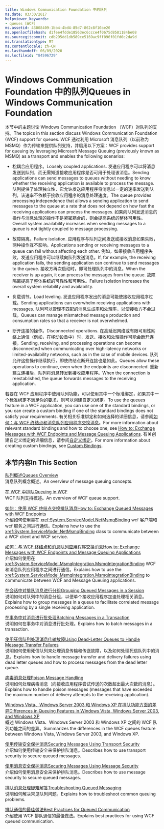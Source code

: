 ```yaml
---
title: Windows Communication Foundation 中的队列
ms.date: 03/30/2017
helpviewer_keywords:
- queues [WCF]
ms.assetid: 43008409-1bb4-4bd4-85d7-862c8f10ae20
ms.openlocfilehash: d1fee4fdde18563ec6ccce4f0675d8581184be08
ms.sourcegitcommit: cdb295dd1db589ce5169ac9ff096f01fd0c2da9d
ms.translationtype: MT
ms.contentlocale: zh-CN
ms.lasthandoff: 06/09/2020
ms.locfileid: "84596729"
---
```

# <a name="queues-in-windows-communication-foundation"></a><span data-ttu-id="1f116-102">Windows Communication Foundation 中的队列</span><span class="sxs-lookup"><span data-stu-id="1f116-102">Queues in Windows Communication Foundation</span></span>
<span data-ttu-id="1f116-103">本节中的主题讨论 Windows Communication Foundation （WCF）对队列的支持。</span><span class="sxs-lookup"><span data-stu-id="1f116-103">The topics in this section discuss Windows Communication Foundation (WCF) support for queues.</span></span> <span data-ttu-id="1f116-104">WCF 通过利用 Microsoft 消息队列（以前称为 MSMQ）作为传输来提供队列支持，并启用以下方案：</span><span class="sxs-lookup"><span data-stu-id="1f116-104">WCF provides support for queuing by leveraging Microsoft Message Queuing (previously known as MSMQ) as a transport and enables the following scenarios:</span></span>  
  
- <span data-ttu-id="1f116-105">松耦合应用程序。</span><span class="sxs-lookup"><span data-stu-id="1f116-105">Loosely coupled applications.</span></span> <span data-ttu-id="1f116-106">发送应用程序可以将消息发送到队列，而无需知道接收应用程序是否可用于处理该消息。</span><span class="sxs-lookup"><span data-stu-id="1f116-106">Sending applications can send messages to queues without needing to know whether the receiving application is available to process the message.</span></span> <span data-ttu-id="1f116-107">队列提供了处理独立性，它允许发送应用程序将消息以一定的速率发送到队列，该速率不依赖于接收应用程序的消息处理速度。</span><span class="sxs-lookup"><span data-stu-id="1f116-107">The queue provides processing independence that allows a sending application to send messages to the queue at a rate that does not depend on how fast the receiving applications can process the messages.</span></span> <span data-ttu-id="1f116-108">如果向队列发送消息的操作与消息处理的操作不是紧密耦合的，则会提高系统的整体可用性。</span><span class="sxs-lookup"><span data-stu-id="1f116-108">Overall system availability increases when sending messages to a queue is not tightly coupled to message processing.</span></span>  
  
- <span data-ttu-id="1f116-109">故障隔离。</span><span class="sxs-lookup"><span data-stu-id="1f116-109">Failure isolation.</span></span> <span data-ttu-id="1f116-110">应用程序与队列之间发送或接收消息如果失败，两种操作互不影响。</span><span class="sxs-lookup"><span data-stu-id="1f116-110">Applications sending or receiving messages to a queue can fail without affecting each other.</span></span> <span data-ttu-id="1f116-111">例如，如果接收应用程序失败，发送应用程序可以继续向队列发送消息。</span><span class="sxs-lookup"><span data-stu-id="1f116-111">If, for example, the receiving application fails, the sending application can continue to send messages to the queue.</span></span> <span data-ttu-id="1f116-112">接收方再次启动时，即可处理队列中的消息。</span><span class="sxs-lookup"><span data-stu-id="1f116-112">When the receiver is up again, it can process the messages from the queue.</span></span> <span data-ttu-id="1f116-113">故障隔离提高了整体系统的可靠性和可用性。</span><span class="sxs-lookup"><span data-stu-id="1f116-113">Failure isolation increases the overall system reliability and availability.</span></span>  
  
- <span data-ttu-id="1f116-114">负载调节。</span><span class="sxs-lookup"><span data-stu-id="1f116-114">Load leveling.</span></span> <span data-ttu-id="1f116-115">发送应用程序发出的消息可能使接收应用程序过载。</span><span class="sxs-lookup"><span data-stu-id="1f116-115">Sending applications can overwhelm receiving applications with messages.</span></span> <span data-ttu-id="1f116-116">队列可以管理不匹配的消息生成率和处理率，以使接收方不会过载。</span><span class="sxs-lookup"><span data-stu-id="1f116-116">Queues can manage mismatched message production and consumption rates so that a receiver is not overwhelmed.</span></span>  
  
- <span data-ttu-id="1f116-117">断开连接的操作。</span><span class="sxs-lookup"><span data-stu-id="1f116-117">Disconnected operations.</span></span> <span data-ttu-id="1f116-118">在高延迟网络或有限可用性网络上通信（例如，在移动设备中）时，发送、接收和处理操作可能会断开连接。</span><span class="sxs-lookup"><span data-stu-id="1f116-118">Sending, receiving, and processing operations can become disconnected when communicating over high-latency networks or limited-availability networks, such as in the case of mobile devices.</span></span> <span data-ttu-id="1f116-119">队列允许这些操作继续执行，即使终结点断开连接也是如此。</span><span class="sxs-lookup"><span data-stu-id="1f116-119">Queues allow these operations to continue, even when the endpoints are disconnected.</span></span> <span data-ttu-id="1f116-120">重新建立连接后，队列将消息转发到接收应用程序。</span><span class="sxs-lookup"><span data-stu-id="1f116-120">When the connection is reestablished, the queue forwards messages to the receiving application.</span></span>  
  
 <span data-ttu-id="1f116-121">若要在 WCF 应用程序中使用队列功能，可以使用其中一个标准绑定，如果其中一个标准绑定不满足你的要求，则可以创建自定义绑定。</span><span class="sxs-lookup"><span data-stu-id="1f116-121">To use the queues feature in a WCF application, you can use one of the standard bindings, or you can create a custom binding if one of the standard bindings does not satisfy your requirements.</span></span> <span data-ttu-id="1f116-122">有关相关标准绑定和如何选择的详细信息，请参阅[如何：与 WCF 终结点和消息队列应用程序交换消息](how-to-exchange-messages-with-wcf-endpoints-and-message-queuing-applications.md)。</span><span class="sxs-lookup"><span data-stu-id="1f116-122">For more information about relevant standard bindings and how to choose one, see [How to: Exchange Messages with WCF Endpoints and Message Queuing Applications](how-to-exchange-messages-with-wcf-endpoints-and-message-queuing-applications.md).</span></span> <span data-ttu-id="1f116-123">有关创建自定义绑定的详细信息，请参阅[自定义绑定](../extending/custom-bindings.md)。</span><span class="sxs-lookup"><span data-stu-id="1f116-123">For more information about creating custom bindings, see [Custom Bindings](../extending/custom-bindings.md).</span></span>  
  
## <a name="in-this-section"></a><span data-ttu-id="1f116-124">本节内容</span><span class="sxs-lookup"><span data-stu-id="1f116-124">In This Section</span></span>  
 [<span data-ttu-id="1f116-125">队列概述</span><span class="sxs-lookup"><span data-stu-id="1f116-125">Queues Overview</span></span>](queues-overview.md)  
 <span data-ttu-id="1f116-126">消息队列概念概述。</span><span class="sxs-lookup"><span data-stu-id="1f116-126">An overview of message queuing concepts.</span></span>  
  
 [<span data-ttu-id="1f116-127">在 WCF 中排队</span><span class="sxs-lookup"><span data-stu-id="1f116-127">Queuing in WCF</span></span>](queuing-in-wcf.md)  
 <span data-ttu-id="1f116-128">WCF 队列支持概述。</span><span class="sxs-lookup"><span data-stu-id="1f116-128">An overview of WCF queue support.</span></span>  
  
 [<span data-ttu-id="1f116-129">如何：使用 WCF 终结点交换排队消息</span><span class="sxs-lookup"><span data-stu-id="1f116-129">How to: Exchange Queued Messages with WCF Endpoints</span></span>](how-to-exchange-queued-messages-with-wcf-endpoints.md)  
 <span data-ttu-id="1f116-130">介绍如何使用类在 <xref:System.ServiceModel.NetMsmqBinding> wcf 客户端和 wcf 服务之间进行通信。</span><span class="sxs-lookup"><span data-stu-id="1f116-130">Explains how to use the <xref:System.ServiceModel.NetMsmqBinding> class to communicate between a WCF client and WCF service.</span></span>  
  
 [<span data-ttu-id="1f116-131">如何：与 WCF 终结点和消息队列应用程序交换消息</span><span class="sxs-lookup"><span data-stu-id="1f116-131">How to: Exchange Messages with WCF Endpoints and Message Queuing Applications</span></span>](how-to-exchange-messages-with-wcf-endpoints-and-message-queuing-applications.md)  
 <span data-ttu-id="1f116-132">介绍如何使用在 <xref:System.ServiceModel.MsmqIntegration.MsmqIntegrationBinding> WCF 和消息队列应用程序之间进行通信。</span><span class="sxs-lookup"><span data-stu-id="1f116-132">Explains how to use the <xref:System.ServiceModel.MsmqIntegration.MsmqIntegrationBinding> to communicate between WCF and Message Queuing applications.</span></span>  
  
 [<span data-ttu-id="1f116-133">在会话中对排队消息进行分组</span><span class="sxs-lookup"><span data-stu-id="1f116-133">Grouping Queued Messages in a Session</span></span>](grouping-queued-messages-in-a-session.md)  
 <span data-ttu-id="1f116-134">说明如何对队列中的消息分组，以便单个接收应用程序加速处理相关消息。</span><span class="sxs-lookup"><span data-stu-id="1f116-134">Explains how to group messages in a queue to facilitate correlated message processing by a single receiving application.</span></span>  
  
 [<span data-ttu-id="1f116-135">在事务中对消息进行批处理</span><span class="sxs-lookup"><span data-stu-id="1f116-135">Batching Messages in a Transaction</span></span>](batching-messages-in-a-transaction.md)  
 <span data-ttu-id="1f116-136">说明如何在事务中对消息进行批处理。</span><span class="sxs-lookup"><span data-stu-id="1f116-136">Explains how to batch messages in a transaction.</span></span>  
  
 [<span data-ttu-id="1f116-137">使用死信队列处理消息传输故障</span><span class="sxs-lookup"><span data-stu-id="1f116-137">Using Dead-Letter Queues to Handle Message Transfer Failures</span></span>](using-dead-letter-queues-to-handle-message-transfer-failures.md)  
 <span data-ttu-id="1f116-138">说明如何使用死信队列来处理消息传输和传送故障，以及如何处理死信队列中的消息。</span><span class="sxs-lookup"><span data-stu-id="1f116-138">Explains how to handle message transfer and delivery failures using dead letter queues and how to process messages from the dead letter queue.</span></span>  
  
 [<span data-ttu-id="1f116-139">病毒消息处理</span><span class="sxs-lookup"><span data-stu-id="1f116-139">Poison Message Handling</span></span>](poison-message-handling.md)  
 <span data-ttu-id="1f116-140">说明如何处理病毒消息（向接收应用程序尝试传送的次数超出最大次数的消息）。</span><span class="sxs-lookup"><span data-stu-id="1f116-140">Explains how to handle poison messages (messages that have exceeded the maximum number of delivery attempts to the receiving application).</span></span>  
  
 [<span data-ttu-id="1f116-141">Windows Vista、Windows Server 2003 和 Windows XP 在排队功能方面的差异</span><span class="sxs-lookup"><span data-stu-id="1f116-141">Differences in Queuing Features in Windows Vista, Windows Server 2003, and Windows XP</span></span>](diff-in-queue-in-vista-server-2003-windows-xp.md)  
 <span data-ttu-id="1f116-142">概述 Windows Vista、Windows Server 2003 和 Windows XP 之间的 WCF 队列功能之间的差异。</span><span class="sxs-lookup"><span data-stu-id="1f116-142">Summarizes the differences in the WCF queues feature between Windows Vista, Windows Server 2003, and Windows XP.</span></span>  
  
 [<span data-ttu-id="1f116-143">使用传输安全保护消息</span><span class="sxs-lookup"><span data-stu-id="1f116-143">Securing Messages Using Transport Security</span></span>](securing-messages-using-transport-security.md)  
 <span data-ttu-id="1f116-144">介绍如何使用传输安全来保护排队消息。</span><span class="sxs-lookup"><span data-stu-id="1f116-144">Describes how to use transport security to secure queued messages.</span></span>  
  
 [<span data-ttu-id="1f116-145">使用消息安全保护消息</span><span class="sxs-lookup"><span data-stu-id="1f116-145">Securing Messages Using Message Security</span></span>](securing-messages-using-message-security.md)  
 <span data-ttu-id="1f116-146">介绍如何使用消息安全来保护排队消息。</span><span class="sxs-lookup"><span data-stu-id="1f116-146">Describes how to use message security to secure queued messages.</span></span>  
  
 [<span data-ttu-id="1f116-147">排队消息处理疑难解答</span><span class="sxs-lookup"><span data-stu-id="1f116-147">Troubleshooting Queued Messaging</span></span>](troubleshooting-queued-messaging.md)  
 <span data-ttu-id="1f116-148">说明如何解决常见队列问题。</span><span class="sxs-lookup"><span data-stu-id="1f116-148">Explains how to troubleshoot common queuing problems.</span></span>  
  
 [<span data-ttu-id="1f116-149">排队通信的最佳做法</span><span class="sxs-lookup"><span data-stu-id="1f116-149">Best Practices for Queued Communication</span></span>](best-practices-for-queued-communication.md)  
 <span data-ttu-id="1f116-150">介绍使用 WCF 排队通信的最佳做法。</span><span class="sxs-lookup"><span data-stu-id="1f116-150">Explains best practices for using WCF queued communication.</span></span>  
